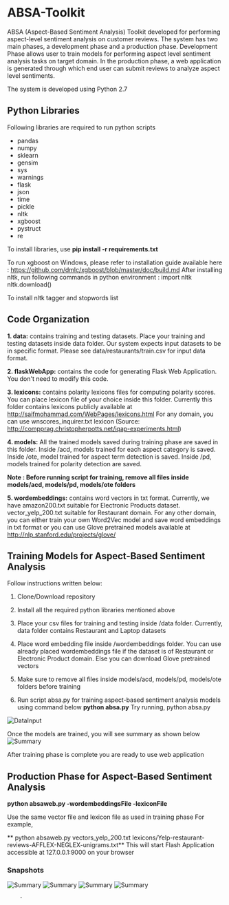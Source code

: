 # ABSA-Toolkit
ABSA (Aspect-Based Sentiment Analysis) Toolkit developed for performing aspect-level sentiment analysis on customer reviews. The system has two main phases, a development phase and a production phase. Development Phase allows user to train models for performing aspect level sentiment analysis tasks on target domain. In the production phase, a web application is generated through which end user can submit reviews to analyze aspect level sentiments.

The system is developed using Python 2.7

## Python Libraries
Following libraries are required to run python scripts
- pandas
- numpy
- sklearn
- gensim
- sys
- warnings
- flask
- json
- time
- pickle
- nltk
- xgboost
- pystruct
- re

To install libraries, use **pip install -r requirements.txt**

To run xgboost on Windows, please refer to installation guide available here : https://github.com/dmlc/xgboost/blob/master/doc/build.md
After installing nltk, run following commands in python environment : 
import nltk
nltk.download()

To install nltk tagger and stopwords list
## Code Organization
**1. data:** contains training and testing datasets. Place your training and testing datasets inside data folder. Our system expects input datasets to be in specific format. Please see data/restaurants/train.csv for input data format.

**2. flaskWebApp:** contains the code for generating Flask Web Application. You don't need to modify this code.

**3. lexicons:** contains polarity lexicons files for computing polarity scores. You can place lexicon file of your choice inside this folder. Currently this folder contains lexicons publicly available at http://saifmohammad.com/WebPages/lexicons.html
For any domain, you can use  wnscores_inquirer.txt lexicon (Source: http://compprag.christopherpotts.net/iqap-experiments.html)

**4. models:** All the trained models saved during training phase are saved in this folder. Inside /acd, models trained for each aspect category is saved. Inside /ote, model trained for aspect term detection is saved. Inside /pd, models trained for polarity detection are saved.

**Note : Before running script for training, remove all files inside models/acd, models/pd, models/ote folders**

**5. wordembeddings:** contains word vectors in txt format. Currently, we have amazon200.txt suitable for Electronic Products dataset. vector_yelp_200.txt suitable for Restaurant domain. For any other domain, you can either train your own Word2Vec model and save word embeddings in txt format or you can use Glove pretrained models available at http://nlp.stanford.edu/projects/glove/

## Training Models for Aspect-Based Sentiment Analysis
Follow instructions written below:
1. Clone/Download repository
2. Install all the required python libraries mentioned above
3. Place your csv files for training and testing inside /data folder. Currently, data folder contains Restaurant and Laptop datasets 
4. Place word embedding file inside /wordembeddings folder. You can use already placed wordembeddings file if the dataset is of Restaurant or Electronic Product domain. Else you can download Glove pretrained vectors

5. Make sure to remove all files inside models/acd, models/pd, models/ote folders before training
6. Run script absa.py for training aspect-based sentiment analysis models using command below
        **python absa.py**
   Try running,
   python absa.py

![DataInput](https://github.com/zarmeen92/ABSA-Toolkit/blob/master/absa-snapshots/data_fig2.jpg)

Once the models are trained, you will see summary as shown below
![Summary](https://github.com/zarmeen92/ABSA-Toolkit/blob/master/absa-snapshots/summary_train_fig5.jpg)


After training phase is complete you are ready to use web application

## Production Phase for Aspect-Based Sentiment Analysis
**python absaweb.py -wordembeddingsFile -lexiconFile**

Use the same vector file and lexicon file as used in training phase
For example,

** python absaweb.py vectors_yelp_200.txt lexicons/Yelp-restaurant-reviews-AFFLEX-NEGLEX-unigrams.txt**
This will start Flash Application accessible at 127.0.0.1:9000 on your browser
### Snapshots 

![Summary](https://github.com/zarmeen92/ABSA-Toolkit/blob/master/absa-snapshots/Capture7.PNG)
![Summary](https://github.com/zarmeen92/ABSA-Toolkit/blob/master/absa-snapshots/Capture8.PNG)
![Summary](https://github.com/zarmeen92/ABSA-Toolkit/blob/master/absa-snapshots/Capture9.PNG)
![Summary](https://github.com/zarmeen92/ABSA-Toolkit/blob/master/absa-snapshots/Capture10.PNG)













        - 


